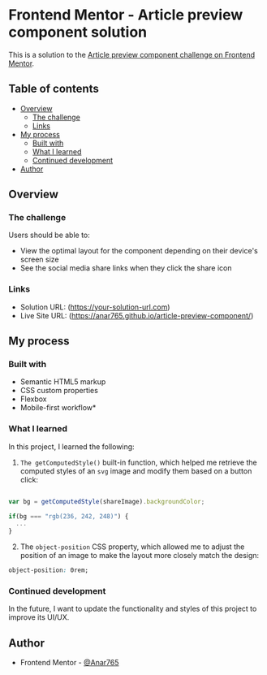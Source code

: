 # Frontend Mentor - Article preview component solution

This is a solution to the [Article preview component challenge on Frontend Mentor](https://www.frontendmentor.io/challenges/article-preview-component-dYBN_pYFT).

## Table of contents

- [Overview](#overview)
  - [The challenge](#the-challenge)
  - [Links](#links)
- [My process](#my-process)
  - [Built with](#built-with)
  - [What I learned](#what-i-learned)
  - [Continued development](#continued-development)
- [Author](#author)

## Overview

### The challenge

Users should be able to:

- View the optimal layout for the component depending on their device's screen size
- See the social media share links when they click the share icon

### Links

- Solution URL: (https://your-solution-url.com)
- Live Site URL: (https://anar765.github.io/article-preview-component/)

## My process

### Built with

- Semantic HTML5 markup
- CSS custom properties
- Flexbox
- Mobile-first workflow*

### What I learned

In this project, I learned the following:

1) `The getComputedStyle()` built-in function, which helped me retrieve the computed styles of an `svg` image and modify them based on a button click: 

```js

var bg = getComputedStyle(shareImage).backgroundColor;

if(bg === "rgb(236, 242, 248)") {
  ...
}

```

2) The `object-position` CSS property, which allowed me to adjust the position of an image to make the layout more closely match the design:

```css
object-position: 0rem;
```

### Continued development

In the future, I want to update the functionality and styles of this project to improve its UI/UX.

## Author

- Frontend Mentor - [@Anar765](https://www.frontendmentor.io/profile/Anar765)
